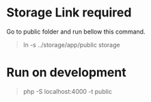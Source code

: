 # Storage Link required
Go to public folder and run bellow this command.
> ln -s ../storage/app/public storage

# Run on development
> php -S localhost:4000 -t public
